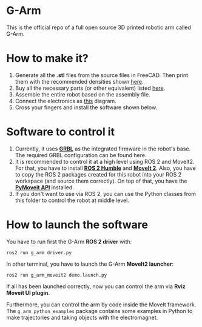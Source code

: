 # G-Arm
This is the official repo of a full open source 3D printed robotic arm called G-Arm.

# How to make it?
1. Generate all the **.stl** files from the source files in FreeCAD. Then print them with the recommended densities shown [here](https://github.com/vidalperezbohoyo/g-arm/wiki/List-of-3D-printed-parts).
2. Buy all the necessary parts (or other equivalent) listed [here](https://github.com/vidalperezbohoyo/g-arm/wiki/List-of-purchasable-parts).
3. Assemble the entire robot based on the assembly file.
4. Connect the electronics as [this](https://github.com/vidalperezbohoyo/g-arm/wiki/Electronic-diagram) diagram.
5. Cross your fingers and install the software shown below.

# Software to control it
1. Currently, it uses [**GRBL**](https://github.com/bdring/Grbl_Esp32) as the integrated firmware in the robot's base. The required GRBL configuration can be found here.
2. It is recommended to control it at a high level using ROS 2 and MoveIt2. For that, you have to install [**ROS 2 Humble**](https://docs.ros.org/en/humble/Installation/Ubuntu-Install-Debians.html) and [**MoveIt 2**](https://moveit.ros.org/install-moveit2/binary/). Also, you have to copy
the ROS 2 packages created for this robot into your ROS 2 workspace (and source them correctly). On top of that, you have the [**PyMoveit API**](https://github.com/AndrejOrsula/pymoveit2) installed.
3. If you don't want to use via ROS 2, you can use the Python classes from this folder to control the robot at middle level.

# How to launch the software
You have to run first the G-Arm **ROS 2 driver** with:
```
ros2 run g_arm driver.py
```
In other terminal, you have to launch the G-Arm **MoveIt2 launcher**:
```
ros2 run g_arm_moveit2 demo.launch.py
```
If all has been launched correctly, now you can control the arm via **Rviz Moveit UI plugin**.  
  
Furthermore, you can control the arm by code inside the MoveIt framework. The ```g_arm_python_examples``` package contains some examples in Python to 
make trajectories and taking objects with the electromagnet.
